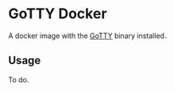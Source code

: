 # GoTTY Docker

A docker image with the [GoTTY](https://github.com/sorenisanerd/gotty) binary installed.

## Usage

To do.